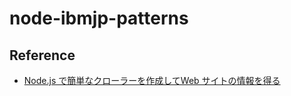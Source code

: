 # node-ibmjp-patterns

## Reference

- [Node.js で簡単なクローラーを作成してWeb サイトの情報を得る](https://qiita.com/yamachan360/items/3ee48de81394db9d3063)